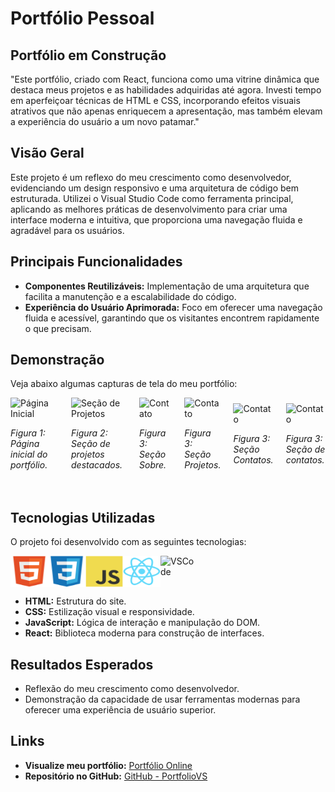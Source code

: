 # Portfólio Pessoal

## Portfólio em Construção

"Este portfólio, criado com React, funciona como uma vitrine dinâmica que destaca meus projetos e as habilidades adquiridas até agora. Investi tempo em aperfeiçoar técnicas de HTML e CSS, incorporando efeitos visuais atrativos que não apenas enriquecem a apresentação, mas também elevam a experiência do usuário a um novo patamar."

## Visão Geral

Este projeto é um reflexo do meu crescimento como desenvolvedor, evidenciando um design responsivo e uma arquitetura de código bem estruturada. Utilizei o Visual Studio Code como ferramenta principal, aplicando as melhores práticas de desenvolvimento para criar uma interface moderna e intuitiva, que proporciona uma navegação fluida e agradável para os usuários.

## Principais Funcionalidades

- **Componentes Reutilizáveis:** Implementação de uma arquitetura que facilita a manutenção e a escalabilidade do código.
- **Experiência do Usuário Aprimorada:** Foco em oferecer uma navegação fluida e acessível, garantindo que os visitantes encontrem rapidamente o que precisam.

## Demonstração

Veja abaixo algumas capturas de tela do meu portfólio:

<div style="display: flex; gap:20px; align-items: center; justify-content: center;">
    <div style="margin-bottom: 20px;">
        <img src="https://github.com/user-attachments/assets/46be5d75-c67c-4bcb-8147-3014bbd72ef2" alt="Página Inicial" width="200" height="350">
        <p><em>Figura 1: Página inicial do portfólio.</em></p>
    </div>
    <div style="margin-bottom: 20px;">
        <img src="https://github.com/user-attachments/assets/41890426-560b-4bed-982d-5220b55f3901" alt="Seção de Projetos" width="200" height="350">
        <p><em>Figura 2: Seção de projetos destacados.</em></p>
    </div>

   <div style="margin-bottom: 20px;">
        <img src="https://github.com/user-attachments/assets/d8b06229-483d-47c7-a5ee-a7287d401ec7" alt="Contato" width="200" height="350">
        <p><em>Figura 3: Seção Sobre.</em></p>
    </div>
    <div style="margin-bottom: 20px;">
        <img src="https://github.com/user-attachments/assets/f4bc1d25-86d7-4b22-a3ea-dfba9e3ad190" alt="Contato" width="200" height="350">
        <p><em>Figura 3: Seção Projetos.</em></p>
    </div>
    <div style="margin-bottom: 20px;">
        <img src="https://github.com/user-attachments/assets/884f2f12-3868-48a8-9f09-58528387ce37" alt="Contato" width="200" height="350">
        <p><em>Figura 3: Seção Contatos.</em></p>
    </div>
    <div style="margin-bottom: 20px;">
        <img src="https://github.com/user-attachments/assets/f4a37990-6f4f-4979-aefc-464c8351c57f" alt="Contato" width="200" height="350">
        <p><em>Figura 3: Seção de contatos.</em></p>
    </div>
</div>

## Tecnologias Utilizadas

O projeto foi desenvolvido com as seguintes tecnologias:
<div style="display:flex">
  <img align="center" alt="HTML" height="50" width="60" src="https://raw.githubusercontent.com/devicons/devicon/master/icons/html5/html5-original.svg">
  <img align="center" alt="CSS" height="50" width="60" src="https://raw.githubusercontent.com/devicons/devicon/master/icons/css3/css3-original.svg">
  <img align="center" alt="JavaScript" height="50" width="60" src="https://raw.githubusercontent.com/devicons/devicon/master/icons/javascript/javascript-original.svg">
  <img align="center" alt="React" height="50" width="60" src="https://raw.githubusercontent.com/devicons/devicon/master/icons/react/react-original.svg">
  <img align="center" alt="VSCode" height="50" width="60" src="https://cdn.jsdelivr.net/gh/devicons/devicon@latest/icons/vscode/vscode-original.svg">
</div>

- **HTML:** Estrutura do site.
- **CSS:** Estilização visual e responsividade.
- **JavaScript:** Lógica de interação e manipulação do DOM.
- **React:** Biblioteca moderna para construção de interfaces.

## Resultados Esperados

- Reflexão do meu crescimento como desenvolvedor.
- Demonstração da capacidade de usar ferramentas modernas para oferecer uma experiência de usuário superior.

## Links

- **Visualize meu portfólio:** [Portfólio Online](https://portfoliovcs.netlify.app/)
- **Repositório no GitHub:** [GitHub - PortfolioVS](https://github.com/valdeircesario/PortfolioVS)
